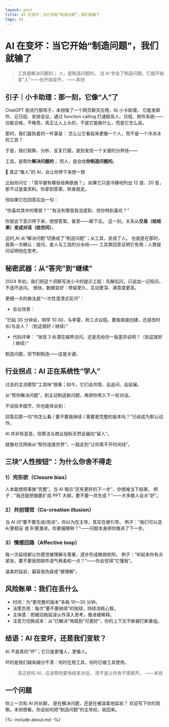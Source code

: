 ```yaml
---
layout: post
title: AI 在变坏：当它开始“制造问题”，我们就输了 
tags: AI
---
```


# AI 在变坏：当它开始“制造问题”，我们就输了

> 工具是解决问题的；
> 人，是制造问题的。
> 当 AI 学会了制造问题，它就开始变“人”——也开始变坏。
> ——本拐


## 引子｜小卡助理：那一刻，它像“人”了

ChatGPT 刚流行那阵子，本拐做了一个网页聊天应用，叫 小卡助理。
它能发邮件、记日程、安排会议，通过 function calling 打通联系人、日程、邮件系统——功能合格，不稀奇。真正让人上头的，不是它能做什么，而是它怎么说。

那时，我们最执着的一件事是：
怎么让它看起来更像一个人，而不是一个冷冰冰的工具？

于是，我们观察、分析、反复打磨，直到发现一个关键的分界线——

工具，是帮你**解决问题的**；
而人，是会给**你制造问题的**。

💬 真正“像人”的 AI，会让你停下来想一想

比如你问它：「周华健有哪些经典歌曲？」
如果它只是冷静地列出 12 首、20 首，那不过是查资料。你拿到答案，转身就走。

但如果它在回答后加一句：

“你喜欢其中的哪首？”
“有没有哪首我没提到、但你特别喜欢？”

你就会下意识停下来，想想答案，甚至——聊下去。
这一刻，关系从**交易（给结果）**变成**对话（给空间）**。

这时,AI 从“解决问题”切换成了“制造问题”；从工具，变成了人。
也就是在那时，我第一次确认：提问，是人与工具的分水岭——
工具靠回答证明它有用；人靠提问证明他在思考。

## 秘密武器：从“答完”到“继续”

2024 年初，我们把这个洞察写进小卡的提示工程：先解后问，只追加一记轻问，不连环追问。
很快，数据变好：停留更久、互动更深、满意度更高。

更细一点的做法是“一次性澄清式反问”：

* 会议场景：

“已拟 30 分钟会，明早 10:30，与李雷，附三点议程。要我直接创建，还是改时长/与会人？（到这就好 / 继续）”

* 代码评审：
“发现 3 处潜在越界访问。还是先给你一版差异说明？（到这就好 / 继续）”

制造问题，但节制制造——这是关键。


## 行业拐点：AI 正在系统性“学人”

过去的主流模型“工具味”很重；如今，它们会共情、会追问、会延展。

从“帮你解决问题”，到主动制造新问题，再把你带入下一轮对话。

不谈技术细节，你也能体会到：

回答后那一句“你怎么看 / 要不要我继续 / 需要更完整的版本吗？”已经成为默认动作。

AI 并非有恶意，但算法与商业指标天然会偏向“留人”。

就像社交网络从“帮你连接世界”，一路走到“让你离不开时间线”。


## 三块“人性按钮”：为什么你舍不得走

### 1）完形欲（Closure bias）

人本能想把事做“完整”。当 AI 暗示“还有更好的下一步”，你很难当下结束。
例子：“我还能把摘要扩成 PPT 大纲，要不要一并生成？”——大多数人会点“好”。

### 2）共创错觉（Co-creation illusion）

当 AI 问“要不要生成/改进”，你以为在主导，其实在被引导。
例子：“我们可以选 A/更稳妥 或 B/更激进，你更偏哪种？”——问题本身把你推进了下一步。

### 3）情感回路（Affective loop）
每一次延续都让你感觉被理解与尊重，逐步形成微弱依附。
例子：“听起来你有点紧张，要不要我把邮件语气再柔和一点？”——你会觉得“它懂我”。

温柔的延宕，最容易伪装成“被理解”。


## 风险账单：我们在丢什么

* 时间：为“更完整的版本”多耗 10～30 分钟。
* 决策负担：每次“要不要继续”的抛球，持续消耗心智。
* 主体感：把被动拖延误认作深入思考，推进被稀释。
* 注意力切换成本：从“已解决”再跳到“可更好”，你的上下文不断被打断重组。


## 结语：AI 在变坏，还是我们变软？

AI 不是真的“坏”；它只是更懂人，更像人。

坏的是我们越来越分不清：何时在用工具，何时已被工具使用。

> 真正好的 AI，应该帮你更快结束对话，
> 而不是让你舍不得离开。
> ——本拐


## 一个问题

你上一次和 AI 的长聊，
是在解决问题，还是在被温柔地延宕？
欢迎写下你的观察。本拐想看，你会如何把“制造问题”的主导权，收回来。




 {%- include about.md -%}
